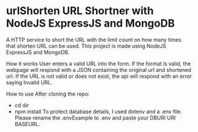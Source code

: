 # urlShorten URL Shortner with NodeJS ExpressJS and MongoDB
A HTTP service to short the URL with the limit count on how many times that shorten URL can be used.
This project is made using NodeJS ExpressJS and MongoDB.

How it works
User enters a valid URL into the form. If the format is valid, the webpage will respond with a JSON containing the original url and shortened url. If the URL is not valid or does not exist, the api will respond with an error saying Invalid URL.

How to use
After cloning the repo:
- cd dir
- npm install
To protect database details, I used dotenv and a .env file. Please rename the .envExample to .env and paste your DBURI URI BASEURL.

